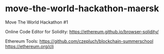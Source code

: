 # move-the-world-hackathon-maersk
Move The World Hackathon #1

Online Code Editor for Solidity:
https://ethereum.github.io/browser-solidity/

Ethereum Tools:
https://github.com/czepluch/blockchain-summerschool
https://ethereum.org/cli
